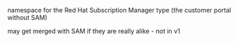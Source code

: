 namespace for the Red Hat Subscription Manager type (the customer portal without SAM)

may get merged with SAM if they are really alike - not in v1
